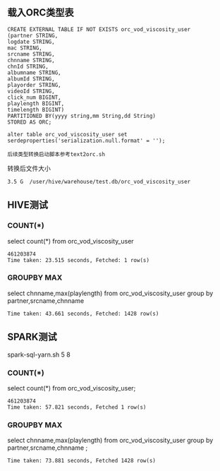 ## 载入ORC类型表
```
CREATE EXTERNAL TABLE IF NOT EXISTS orc_vod_viscosity_user
(partner STRING,
logdate STRING,
mac STRING,
srcname STRING,
chnname STRING,
chnId STRING,
albumname STRING,
albumId STRING,
playorder STRING,
videoId STRING,
click_num BIGINT,
playlength BIGINT,
timelength BIGINT)
PARTITIONED BY(yyyy string,mm String,dd String)
STORED AS ORC;
```

```
alter table orc_vod_viscosity_user set serdeproperties('serialization.null.format' = '');
```

``后续类型转换启动脚本参考text2orc.sh``

转换后文件大小

```
3.5 G  /user/hive/warehouse/test.db/orc_vod_viscosity_user
```


## HIVE测试
### COUNT(*)
select count(*) from orc_vod_viscosity_user
```
461203874
Time taken: 23.515 seconds, Fetched: 1 row(s)
```
### GROUPBY MAX
select chnname,max(playlength) from orc_vod_viscosity_user group by partner,srcname,chnname
```
Time taken: 43.661 seconds, Fetched: 1428 row(s)
```

## SPARK测试
spark-sql-yarn.sh 5 8
### COUNT(*)
select count(*) from orc_vod_viscosity_user;
```
461203874
Time taken: 57.821 seconds, Fetched 1 row(s)
```

### GROUPBY MAX
select chnname,max(playlength) from orc_vod_viscosity_user group by partner,srcname,chnname ;
```
Time taken: 73.881 seconds, Fetched 1428 row(s)
```